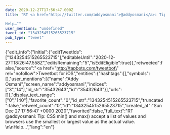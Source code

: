 ```yaml
---
date: 2020-12-27T17:56:47.000Z
title: "RT <a href='http://twitter.com/addyosmani'>@addyosmani</a>: Tip: CSS min() and max() accept a list of values and browsers use the smallest or largest value as the actual value. 

Help…″"
user_mentions: "undefined"
tweet_id: "1343254515265523715"
pub_type: "tweet"
---
```

{"edit_info":{"initial":{"editTweetIds":["1343254515265523715"],"editableUntil":"2020-12-27T18:26:47.558Z","editsRemaining":"5","isEditEligible":true}},"retweeted":false,"source":"<a href=\"http://tapbots.com/tweetbot\" rel=\"nofollow\">Tweetbot for iΟS</a>","entities":{"hashtags":[],"symbols":[],"user_mentions":[{"name":"Addy Osmani","screen_name":"addyosmani","indices":["3","14"],"id_str":"35432643","id":"35432643"}],"urls":[]},"display_text_range":["0","140"],"favorite_count":"0","id_str":"1343254515265523715","truncated":false,"retweet_count":"0","id":"1343254515265523715","created_at":"Sun Dec 27 17:56:47 +0000 2020","favorited":false,"full_text":"RT @addyosmani: Tip: CSS min() and max() accept a list of values and browsers use the smallest or largest value as the actual value. \n\nHelp…","lang":"en"}
